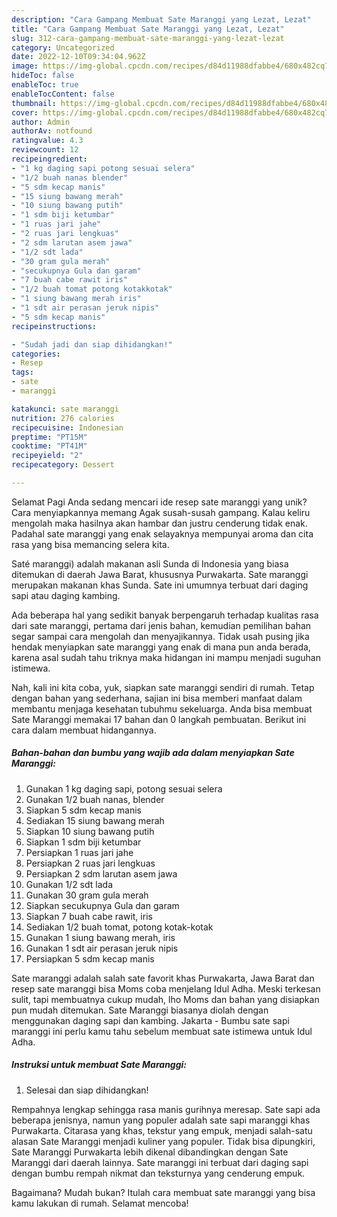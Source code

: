 ```yaml
---
description: "Cara Gampang Membuat Sate Maranggi yang Lezat, Lezat"
title: "Cara Gampang Membuat Sate Maranggi yang Lezat, Lezat"
slug: 312-cara-gampang-membuat-sate-maranggi-yang-lezat-lezat
category: Uncategorized
date: 2022-12-10T09:34:04.962Z
image: https://img-global.cpcdn.com/recipes/d84d11988dfabbe4/680x482cq70/sate-maranggi-foto-resep-utama.jpg
hideToc: false
enableToc: true
enableTocContent: false
thumbnail: https://img-global.cpcdn.com/recipes/d84d11988dfabbe4/680x482cq70/sate-maranggi-foto-resep-utama.jpg
cover: https://img-global.cpcdn.com/recipes/d84d11988dfabbe4/680x482cq70/sate-maranggi-foto-resep-utama.jpg
author: Admin
authorAv: notfound
ratingvalue: 4.3
reviewcount: 12
recipeingredient:
- "1 kg daging sapi potong sesuai selera"
- "1/2 buah nanas blender"
- "5 sdm kecap manis"
- "15 siung bawang merah"
- "10 siung bawang putih"
- "1 sdm biji ketumbar"
- "1 ruas jari jahe"
- "2 ruas jari lengkuas"
- "2 sdm larutan asem jawa"
- "1/2 sdt lada"
- "30 gram gula merah"
- "secukupnya Gula dan garam"
- "7 buah cabe rawit iris"
- "1/2 buah tomat potong kotakkotak"
- "1 siung bawang merah iris"
- "1 sdt air perasan jeruk nipis"
- "5 sdm kecap manis"
recipeinstructions:

- "Sudah jadi dan siap dihidangkan!"
categories:
- Resep
tags:
- sate
- maranggi

katakunci: sate maranggi 
nutrition: 276 calories
recipecuisine: Indonesian
preptime: "PT15M"
cooktime: "PT41M"
recipeyield: "2"
recipecategory: Dessert

---
```



Selamat Pagi Anda sedang mencari ide resep sate maranggi yang unik? Cara menyiapkannya memang Agak susah-susah gampang. Kalau keliru mengolah maka hasilnya akan hambar dan justru cenderung tidak enak. Padahal sate maranggi yang enak selayaknya mempunyai aroma dan cita rasa yang bisa memancing selera kita.


Saté maranggi) adalah makanan asli Sunda di Indonesia yang biasa ditemukan di daerah Jawa Barat, khususnya Purwakarta. Sate maranggi merupakan makanan khas Sunda. Sate ini umumnya terbuat dari daging sapi atau daging kambing.

Ada beberapa hal yang sedikit banyak berpengaruh terhadap kualitas rasa dari sate maranggi, pertama dari jenis bahan, kemudian pemilihan bahan segar sampai cara mengolah dan menyajikannya. Tidak usah pusing jika hendak menyiapkan sate maranggi yang enak di mana pun anda berada, karena asal sudah tahu triknya maka hidangan ini mampu menjadi suguhan istimewa.


Nah, kali ini kita coba, yuk, siapkan sate maranggi sendiri di rumah. Tetap dengan bahan yang sederhana, sajian ini bisa memberi manfaat dalam membantu menjaga kesehatan tubuhmu sekeluarga. Anda bisa membuat Sate Maranggi memakai 17 bahan dan 0 langkah pembuatan. Berikut ini cara dalam membuat hidangannya.

<!--inarticleads1-->

##### Bahan-bahan dan bumbu yang wajib ada dalam menyiapkan Sate Maranggi:

1. Gunakan 1 kg daging sapi, potong sesuai selera
1. Gunakan 1/2 buah nanas, blender
1. Siapkan 5 sdm kecap manis
1. Sediakan 15 siung bawang merah
1. Siapkan 10 siung bawang putih
1. Siapkan 1 sdm biji ketumbar
1. Persiapkan 1 ruas jari jahe
1. Persiapkan 2 ruas jari lengkuas
1. Persiapkan 2 sdm larutan asem jawa
1. Gunakan 1/2 sdt lada
1. Gunakan 30 gram gula merah
1. Siapkan secukupnya Gula dan garam
1. Siapkan 7 buah cabe rawit, iris
1. Sediakan 1/2 buah tomat, potong kotak-kotak
1. Gunakan 1 siung bawang merah, iris
1. Gunakan 1 sdt air perasan jeruk nipis
1. Persiapkan 5 sdm kecap manis


Sate maranggi adalah salah sate favorit khas Purwakarta, Jawa Barat dan resep sate maranggi bisa Moms coba menjelang Idul Adha. Meski terkesan sulit, tapi membuatnya cukup mudah, lho Moms dan bahan yang disiapkan pun mudah ditemukan. Sate Maranggi biasanya diolah dengan menggunakan daging sapi dan kambing. Jakarta - Bumbu sate sapi maranggi ini perlu kamu tahu sebelum membuat sate istimewa untuk Idul Adha. 

<!--inarticleads2-->

##### Instruksi untuk membuat Sate Maranggi:


1. Selesai dan siap dihidangkan!

Rempahnya lengkap sehingga rasa manis gurihnya meresap. Sate sapi ada beberapa jenisnya, namun yang populer adalah sate sapi maranggi khas Purwakarta. Citarasa yang khas, tekstur yang empuk, menjadi salah-satu alasan Sate Maranggi menjadi kuliner yang populer. Tidak bisa dipungkiri, Sate Maranggi Purwakarta lebih dikenal dibandingkan dengan Sate Maranggi dari daerah lainnya. Sate maranggi ini terbuat dari daging sapi dengan bumbu rempah nikmat dan teksturnya yang cenderung empuk. 

Bagaimana? Mudah bukan? Itulah cara membuat sate maranggi yang bisa kamu lakukan di rumah. Selamat mencoba!
